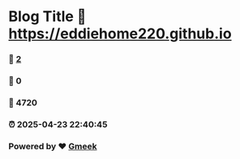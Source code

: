# Blog Title :link: https://eddiehome220.github.io 
### :page_facing_up: [2](https://eddiehome220.github.io/tag.html) 
### :speech_balloon: 0 
### :hibiscus: 4720 
### :alarm_clock: 2025-04-23 22:40:45 
### Powered by :heart: [Gmeek](https://github.com/Meekdai/Gmeek)
